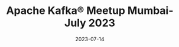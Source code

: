 ---
layout: event
title: "Apache Kafka® Meetup Mumbai- July 2023"
date: 2023-07-14
time: 3:00pm - 6:15pm
location: Thoughtworks, Mumbai
address: Unit no. 304, Sentinel Hiranandani Business Park, Powai, Mumbai, Maharashtra 400076
category: meetup
type: free
partners: Thoughtworks, Confluent
mode: In-Person
description: First in-person Apache Kafka meetup in Mumbai
link: https://www.meetup.com/mumbai-kafka/events/294320366/
map_link: https://goo.gl/maps/N3Wc5XVWVyn1LhkW9
---